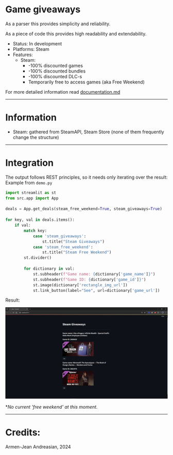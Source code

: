 # Game giveaways 

As a parser this provides simplicity and reliability.

As a piece of code this provides high readability and extendability. 

- Status: In development
- Platforms: Steam
- Features: 
  - Steam:
    - -100% discounted games
    - -100% discounted bundles 
    - -100% discounted DLC-s
    - Temporarily free to access games (aka Free Weekend)

For more detailed information read [documentation.md](docs/documentation.md)

---
# Information

- Steam: gathered from SteamAPI, Steam Store (none of them frequently change the structure)

---
# Integration

The output follows REST principles, so it needs only iterating over the result:
Example from `demo.py`

```python
import streamlit as st
from src.app import App

deals = App.get_deals(steam_free_weekend=True, steam_giveaways=True)

for key, val in deals.items():
    if val:
        match key:
            case 'steam_giveaways':
                st.title("Steam Giveaways")
            case 'steam_free_weekend':
                st.title("Steam Free Weekend")
        st.divider()

        for dictionary in val:
            st.subheader(f"Game name: {dictionary['game_name']}")
            st.subheader(f"Game ID: {dictionary['game_id']}")
            st.image(dictionary['rectangle_img_url'])
            st.link_button(label="See", url=dictionary['game_url'])
```

Result:

![img.png](github%2Fimg.png)

*_No current 'free weekend' at this moment._

---

# Credits:

Armen-Jean Andreasian, 2024